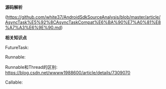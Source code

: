 **源码解析**

(https://github.com/white37/AndroidSdkSourceAnalysis/blob/master/article/AsyncTask%E5%92%8CAsyncTaskCompat%E6%BA%90%E7%A0%81%E8%A7%A3%E6%9E%90.md)

**相关知识点**

FutureTask:

Runnable:

Runnable和Thread的区别:    https://blog.csdn.net/wwww1988600/article/details/7309070

Callable:

